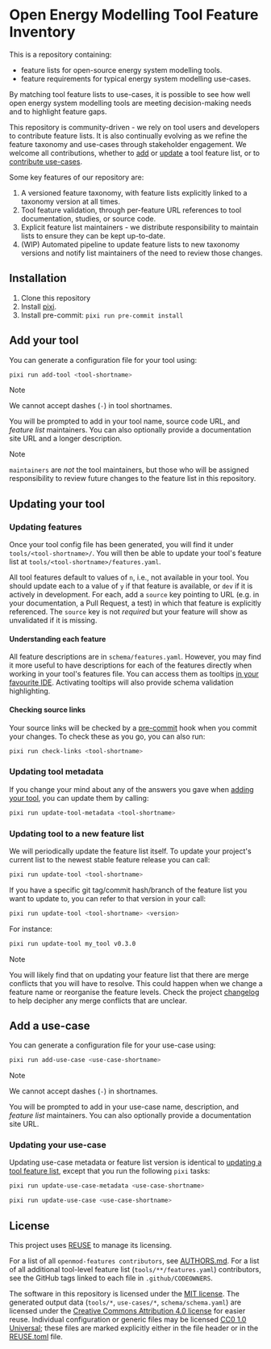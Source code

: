 <!--
SPDX-FileCopyrightText: openmod-features contributors

SPDX-License-Identifier: MIT
-->

# Open Energy Modelling Tool Feature Inventory

This is a repository containing:

- feature lists for open-source energy system modelling tools.
- feature requirements for typical energy system modelling use-cases.

By matching tool feature lists to use-cases, it is possible to see how well open energy system modelling tools are meeting decision-making needs and to highlight feature gaps.

This repository is community-driven - we rely on tool users and developers to contribute feature lists.
It is also continually evolving as we refine the feature taxonomy and use-cases through stakeholder engagement.
We welcome all contributions, whether to [add](#add-your-tool) or [update](#updating-your-tool) a tool feature list, or to [contribute use-cases](#add-a-use-case).

Some key features of our repository are:

1. A versioned feature taxonomy, with feature lists explicitly linked to a taxonomy version at all times.
1. Tool feature validation, through per-feature URL references to tool documentation, studies, or source code.
1. Explicit feature list maintainers - we distribute responsibility to maintain lists to ensure they can be kept up-to-date.
1. (WIP) Automated pipeline to update feature lists to new taxonomy versions and notify list maintainers of the need to review those changes.

## Installation

1. Clone this repository
1. Install [pixi](https://pixi.sh/latest/).
1. Install pre-commit: `pixi run pre-commit install`

## Add your tool

You can generate a configuration file for your tool using:

```sh
pixi run add-tool <tool-shortname>
```

>[!NOTE]
>We cannot accept dashes (`-`) in tool shortnames.

You will be prompted to add in your tool name, source code URL, and _feature list_ maintainers.
You can also optionally provide a documentation site URL and a longer description.

>[!NOTE]
>`maintainers` are _not_ the tool maintainers, but those who will be assigned responsibility to review future changes to the feature list in this repository.

## Updating your tool

### Updating features

Once your tool config file has been generated, you will find it under `tools/<tool-shortname>/`.
You will then be able to update your tool's feature list at `tools/<tool-shortname>/features.yaml`.

All tool features default to values of `n`, i.e., not available in your tool.
You should update each to a value of `y` if that feature is available, or `dev` if it is actively in development.
For each, add a `source` key pointing to URL (e.g. in your documentation, a Pull Request, a test) in which that feature is explicitly referenced.
The `source` key is not _required_ but your feature will show as unvalidated if it is missing.

#### Understanding each feature

All feature descriptions are in `schema/features.yaml`.
However, you may find it more useful to have descriptions for each of the features directly when working in your tool's features file.
You can access them as tooltips [in your favourite IDE](https://github.com/redhat-developer/yaml-language-server?tab=readme-ov-file#clients).
Activating tooltips will also provide schema validation highlighting.

#### Checking source links

Your source links will be checked by a [pre-commit](https://pre-commit.com/) hook when you commit your changes.
To check these as you go, you can also run:

```sh
pixi run check-links <tool-shortname>
```

### Updating tool metadata

If you change your mind about any of the answers you gave when [adding your tool](#add-your-tool), you can update them by calling:

```sh
pixi run update-tool-metadata <tool-shortname>
```

### Updating tool to a new feature list

We will periodically update the feature list itself.
To update your project's current list to the newest stable feature release you can call:

```sh
pixi run update-tool <tool-shortname>
```

If you have a specific git tag/commit hash/branch of the feature list you want to update to, you can refer to that version in your call:

```sh
pixi run update-tool <tool-shortname> <version>
```

For instance:

```sh
pixi run update-tool my_tool v0.3.0
```

>[!NOTE]
>You will likely find that on updating your feature list that there are merge conflicts that you will have to resolve.
>This could happen when we change a feature name or reorganise the feature levels.
>Check the project [changelog](./CHANGELOG.md) to help decipher any merge conflicts that are unclear.

## Add a use-case

You can generate a configuration file for your use-case using:

```sh
pixi run add-use-case <use-case-shortname>
```

>[!NOTE]
>We cannot accept dashes (`-`) in shortnames.

You will be prompted to add in your use-case name, description, and _feature list_ maintainers.
You can also optionally provide a documentation site URL.

### Updating your use-case

Updating use-case metadata or feature list version is identical to [updating a tool feature list](#updating-your-tool), except that you run the following `pixi` tasks:

```sh
pixi run update-use-case-metadata <use-case-shortname>
```

```sh
pixi run update-use-case <use-case-shortname>
```

## License

This project uses [REUSE](https://reuse.software/) to manage its licensing.

For a list of all `openmod-features contributors`, see [AUTHORS.md](AUTHORS.md).
For a list of all additional tool-level feature list (`tools/**/features.yaml`) contributors, see the GitHub tags linked to each file in `.github/CODEOWNERS`.

The software in this repository is licensed under the [MIT license](LICENSES/MIT.txt).
The generated output data (`tools/*`, `use-cases/*`, `schema/schema.yaml`) are licensed under the [Creative Commons Attribution 4.0 license](LICENSES/CC-BY-4.0.txt) for easier reuse.
Individual configuration or generic files may be licensed [CC0 1.0 Universal](LICENSES/CC0-1.0.txt); these files are marked explicitly either in the file header or in the [REUSE.toml](REUSE.toml) file.
